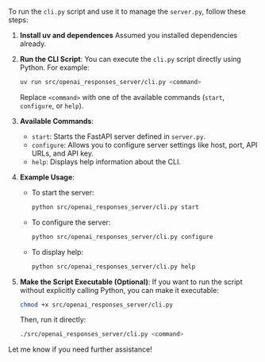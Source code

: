 
To run the `cli.py` script and use it to manage the `server.py`, follow these steps:

1. **Install uv and dependences**
   Assumed you installed dependencies already.

2. **Run the CLI Script**:
   You can execute the `cli.py` script directly using Python. For example:
   ```bash
   uv run src/openai_responses_server/cli.py <command>
   ```
   Replace `<command>` with one of the available commands (`start`, `configure`, or `help`).

3. **Available Commands**:
   - `start`: Starts the FastAPI server defined in `server.py`.
   - `configure`: Allows you to configure server settings like host, port, API URLs, and API key.
   - `help`: Displays help information about the CLI.

4. **Example Usage**:
   - To start the server:
     ```bash
     python src/openai_responses_server/cli.py start
     ```
   - To configure the server:
     ```bash
     python src/openai_responses_server/cli.py configure
     ```
   - To display help:
     ```bash
     python src/openai_responses_server/cli.py help
     ```

5. **Make the Script Executable (Optional)**:
   If you want to run the script without explicitly calling Python, you can make it executable:
   ```bash
   chmod +x src/openai_responses_server/cli.py
   ```
   Then, run it directly:
   ```bash
   ./src/openai_responses_server/cli.py <command>
   ```

Let me know if you need further assistance!